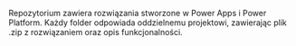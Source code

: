 Repozytorium zawiera rozwiązania stworzone w Power Apps i Power Platform. Każdy folder odpowiada oddzielnemu projektowi, zawierając plik .zip z rozwiązaniem oraz opis funkcjonalności.

